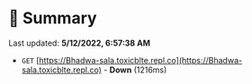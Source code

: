 # 📖 Summary
Last updated: **5/12/2022, 6:57:38 AM**

- `GET` [https://Bhadwa-sala.toxicblte.repl.co](https://Bhadwa-sala.toxicblte.repl.co) - **Down** (1216ms)
